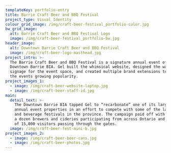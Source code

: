 ```yaml
---
templateKey: portfolio-entry
title: Barrie Craft Beer and BBQ Festival
project_type: Visual Identity
colour_grid_image: /img/craft-beer-festival_portfolio-color.jpg
bw_grid_image:
  alt: Barrie Craft Beer and BBQ Festival Logo
  image: /img/craft-beer-festival_portfolio-bw.jpg
header_image:
  alt: Downtown Barrie Craft Beer and BBQ Festival
  image: /img/craft-beer-logo-masthead.jpg
project_intro: >-
  The Barrie Craft Beer and BBQ Festival is a signature annual event of the
  Downtown Barrie BIA. Gel built the whimsical website, designed the wayfinding
  signage for the event space, and created multiple brand extensions to leverage
  the events growing popularity.
project_images_1:
  - image: /img/craft-beer-website-laptop.jpg
  - image: /img/craft-beer-staff-id.jpg
main:
  detail_text: >-
    The Downtown Barrie BIA tapped Gel to “recarbonate” one of its largest
    annual event properties in an effort to compete with some of the larger food
    and beverage festivals in the province. The campaign paid off with more than
    a dozen brewers and cideries participating from across Ontario and in excess
    of 15,000 visitors passing through the gates.
  image: /img/craft-beer-fest-mini-b.jpg
project_images_2:
  - image: /img/craft-beer-beer-cans.jpg
  - image: /img/craft-beer-photos.jpg
---
```



